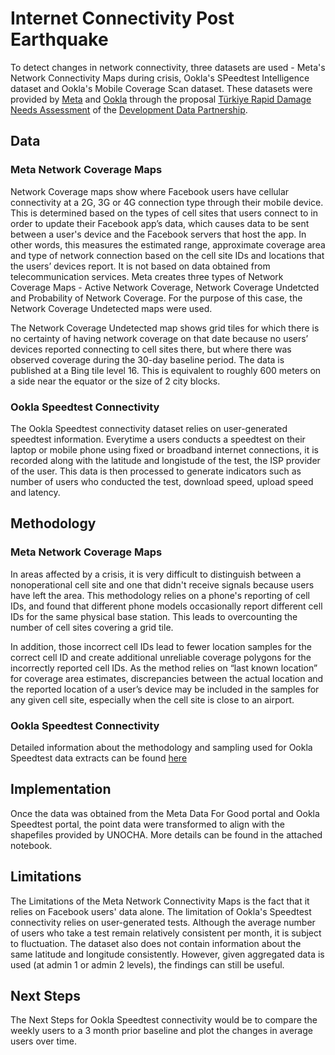 # Internet Connectivity Post Earthquake

To detect changes in network connectivity, three datasets are used - Meta's Network Connectivity Maps during crisis, Ookla's SPeedtest Intelligence dataset and Ookla's Mobile Coverage Scan dataset. These datasets were provided by [Meta](https://dataforgood.facebook.com/dfg/tools/business-activity-trends) and [Ookla](https://www.ookla.com/ookla-for-good) through the proposal [Türkiye Rapid Damage Needs Assessment](https://portal.datapartnership.org/readableproposal/427) of the [Development Data Partnership](https://datapartnership.org).


## Data

### Meta Network Coverage Maps

Network Coverage maps show where Facebook users have cellular connectivity at a 2G, 3G or 4G connection type through their mobile device. This is determined based on the types of cell sites that users connect to in order to update their Facebook app’s data, which causes data to be sent between a user's device and the Facebook servers that host the app. In other words, this measures the estimated range, approximate coverage area and type of network connection based on the cell site IDs and locations that the users’ devices report. It is not based on data obtained from telecommunication services. Meta creates three types of Network Coverage Maps - Active Network Coverage, Network Coverage Undetcted and Probability of Network Coverage. For the purpose of this case, the Network Coverage Undetected maps were used. 

The Network Coverage Undetected map shows grid tiles for which there is no certainty of having network coverage on that date because no users’ devices reported connecting to cell sites there, but where there was observed coverage during the 30-day baseline period. The data is published at a Bing tile level 16.  This is equivalent to roughly 600 meters on a side near the equator or the size of 2 city blocks. 

### Ookla Speedtest Connectivity 

The Ookla Speedtest connectivity dataset relies on user-generated speedtest information. Everytime a users conducts a speedtest on their laptop or mobile phone using fixed or broadband internet connections, it is recorded along with the latitude and longistude of the test, the ISP provider of the user. This data is then processed to generate indicators such as number of users who conducted the test, download speed, upload speed and latency. 


## Methodology

### Meta Network Coverage Maps

In areas affected by a crisis, it is very difficult to distinguish between a nonoperational cell site and one that didn't receive signals because users have left the area. This methodology relies on a phone's reporting of cell IDs, and found that different phone models occasionally report different cell IDs for the same physical base station. This leads to overcounting the number of cell sites covering a grid tile.

In addition, those incorrect cell IDs lead to fewer location samples for the correct cell ID and create additional unreliable coverage polygons for the incorrectly reported cell IDs. As the method relies on “last known location” for coverage area estimates, discrepancies between the actual location and the reported location of a user’s device may be included in the samples for any given cell site, especially when the cell site is close to an airport.

### Ookla Speedtest Connectivity

Detailed information about the methodology and sampling used for Ookla Speedtest data extracts can be found [here](https://worldbankgroup.sharepoint.com.mcas.ms/teams/DevelopmentDataPartnershipCommunity-WBGroup/Shared%20Documents/Forms/AllItems.aspx?csf=1&web=1&e=Yvwh8r&cid=fccdf23e%2D94d5%2D48bf%2Db75d%2D0af291138bde&FolderCTID=0x012000CFAB9FF0F938A64EBB297E7E16BDFCFD&id=%2Fteams%2FDevelopmentDataPartnershipCommunity%2DWBGroup%2FShared%20Documents%2FProjects%2FData%20Lab%2FTurkiye%20Earthquake%20Impact%2FData%2Fookla%5Fspeedtest%2FSpeedtest%5FTest%5FMethodology%5Fv1%2E8%5F2023%2D01%2D01%2Epdf&viewid=80cdadb3%2D8bb3%2D47ae%2D8b18%2Dc1dd89c373c5&parent=%2Fteams%2FDevelopmentDataPartnershipCommunity%2DWBGroup%2FShared%20Documents%2FProjects%2FData%20Lab%2FTurkiye%20Earthquake%20Impact%2FData%2Fookla%5Fspeedtest)


## Implementation

Once the data was obtained from the Meta Data For Good portal and Ookla Speedtest portal, the point data were transformed to align with the shapefiles provided by UNOCHA. More details can be found in the attached notebook. 


## Limitations

The Limitations of the Meta Network Connectivity Maps is the fact that it relies on Facebook users' data alone. The limitation of Ookla's Speedtest connectivity relies on user-generated tests. Although the average number of users who take a test remain relatively consistent per month, it is subject to fluctuation. The dataset also does not contain information about the same latitude and longitude consistently. However, given aggregated data is used (at admin 1 or admin 2 levels), the findings can still be useful. 


## Next Steps

The Next Steps for Ookla Speedtest connectivity would be to compare the weekly users to a 3 month prior baseline and plot the changes in average users over time. 